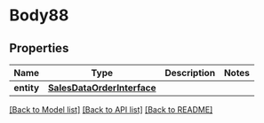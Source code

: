 # Body88

## Properties
Name | Type | Description | Notes
------------ | ------------- | ------------- | -------------
**entity** | [**SalesDataOrderInterface**](SalesDataOrderInterface.md) |  | 

[[Back to Model list]](../README.md#documentation-for-models) [[Back to API list]](../README.md#documentation-for-api-endpoints) [[Back to README]](../README.md)


